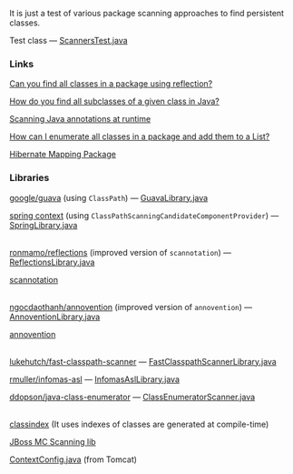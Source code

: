 It is just a test of various package scanning approaches to find persistent classes.

Test class — [ScannersTest.java](https://github.com/v-ladynev/hibernate-scanners-test/blob/master/src/test/java/com/github/ladynev/scanners/ScannersTest.java)

### Links

[Can you find all classes in a package using reflection?](http://stackoverflow.com/questions/520328/can-you-find-all-classes-in-a-package-using-reflection)

[How do you find all subclasses of a given class in Java?](http://stackoverflow.com/questions/492184/how-do-you-find-all-subclasses-of-a-given-class-in-java)

[Scanning Java annotations at runtime](http://stackoverflow.com/questions/259140/scanning-java-annotations-at-runtime)

[How can I enumerate all classes in a package and add them to a List?](http://stackoverflow.com/questions/176527/how-can-i-enumerate-all-classes-in-a-package-and-add-them-to-a-list)

[Hibernate Mapping Package](http://stackoverflow.com/questions/1413190/hibernate-mapping-package)

### Libraries
[google/guava](https://github.com/google/guava) (using `ClassPath`) — [GuavaLibrary.java](https://github.com/v-ladynev/hibernate-scanners-test/blob/master/src/main/java/com/github/ladynev/scanners/GuavaLibrary.java)

[spring context](http://mvnrepository.com/artifact/org.springframework/spring-context) (using `ClassPathScanningCandidateComponentProvider`) — [SpringLibrary.java](https://github.com/v-ladynev/hibernate-scanners-test/blob/master/src/main/java/com/github/ladynev/scanners/SpringLibrary.java)
<br /><br />

[ronmamo/reflections](https://github.com/ronmamo/reflections) (improved version of `scannotation`) — [ReflectionsLibrary.java](https://github.com/v-ladynev/hibernate-scanners-test/blob/master/src/main/java/com/github/ladynev/scanners/ReflectionsLibrary.java)

[scannotation](http://scannotation.sourceforge.net/)
<br/><br/>

[ngocdaothanh/annovention](https://github.com/ngocdaothanh/annovention) (improved version of `annovention`) — [AnnoventionLibrary.java](https://github.com/v-ladynev/hibernate-scanners-test/blob/master/src/main/java/com/github/ladynev/scanners/AnnoventionLibrary.java)

[annovention](http://code.google.com/p/annovention)
<br /><br />

[lukehutch/fast-classpath-scanner](https://github.com/lukehutch/fast-classpath-scanner) — [FastClasspathScannerLibrary.java](https://github.com/v-ladynev/hibernate-scanners-test/blob/master/src/main/java/com/github/ladynev/scanners/FastClasspathScannerLibrary.java)

[rmuller/infomas-asl](https://github.com/rmuller/infomas-asl) — [InfomasAslLibrary.java](https://github.com/v-ladynev/hibernate-scanners-test/blob/master/src/main/java/com/github/ladynev/scanners/InfomasAslLibrary.java)

[ddopson/java-class-enumerator](https://github.com/ddopson/java-class-enumerator) — [ClassEnumeratorScanner.java](https://github.com/v-ladynev/hibernate-scanners-test/blob/master/src/main/java/com/github/ladynev/scanners/ClassEnumeratorScanner.java)
<br/><br/>

[classindex](https://github.com/atteo/classindex) (It uses indexes of classes are generated at compile-time)

[JBoss MC Scanning lib](https://developer.jboss.org/wiki/MCScanninglib)

[ContextConfig.java](http://svn.apache.org/viewvc/tomcat/trunk/java/org/apache/catalina/startup/ContextConfig.java?annotate=1537835)  (from Tomcat)


